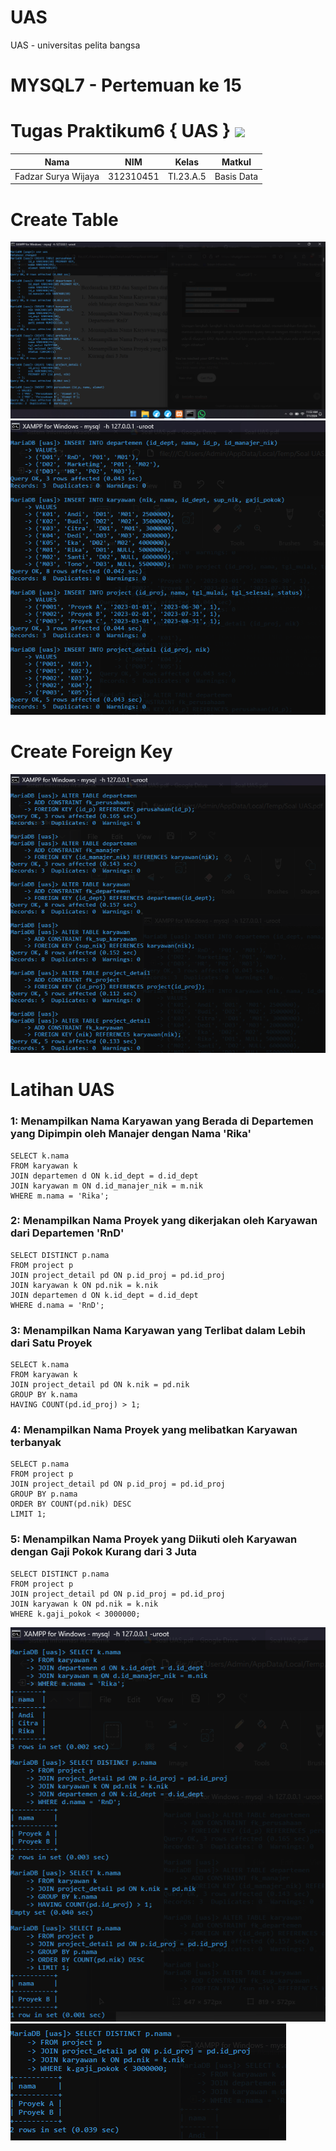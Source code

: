 # UAS
UAS - universitas pelita bangsa

# MYSQL7 - Pertemuan ke 15
# Tugas Praktikum6 { UAS } <img src=https://logos-download.com/wp-content/uploads/2016/05/MySQL_logo_logotype.png width="130px" >


|**Nama**|**NIM**|**Kelas**|**Matkul**|
|----|---|-----|------|
|Fadzar Surya Wijaya|312310451|TI.23.A.5|Basis Data|

# Create Table
![alt text](picture/1.PNG)
![alt text](picture/2.PNG)

# Create Foreign Key
![alt text](picture/3.PNG)


# Latihan UAS
### 1: Menampilkan Nama Karyawan yang Berada di Departemen yang Dipimpin oleh Manajer dengan Nama 'Rika'

```
SELECT k.nama
FROM karyawan k
JOIN departemen d ON k.id_dept = d.id_dept
JOIN karyawan m ON d.id_manajer_nik = m.nik
WHERE m.nama = 'Rika';
```

### 2: Menampilkan Nama Proyek yang dikerjakan oleh Karyawan dari Departemen 'RnD'

```
SELECT DISTINCT p.nama
FROM project p
JOIN project_detail pd ON p.id_proj = pd.id_proj
JOIN karyawan k ON pd.nik = k.nik
JOIN departemen d ON k.id_dept = d.id_dept
WHERE d.nama = 'RnD';
```

### 3: Menampilkan Nama Karyawan yang Terlibat dalam Lebih dari Satu Proyek

```
SELECT k.nama
FROM karyawan k
JOIN project_detail pd ON k.nik = pd.nik
GROUP BY k.nama
HAVING COUNT(pd.id_proj) > 1;
```

### 4: Menampilkan Nama Proyek yang melibatkan Karyawan terbanyak

```
SELECT p.nama
FROM project p
JOIN project_detail pd ON p.id_proj = pd.id_proj
GROUP BY p.nama
ORDER BY COUNT(pd.nik) DESC
LIMIT 1;
```

### 5: Menampilkan Nama Proyek yang Diikuti oleh Karyawan dengan Gaji Pokok Kurang dari 3 Juta

```
SELECT DISTINCT p.nama
FROM project p
JOIN project_detail pd ON p.id_proj = pd.id_proj
JOIN karyawan k ON pd.nik = k.nik
WHERE k.gaji_pokok < 3000000;
```
![alt text](picture/soal1.PNG)
![alt text](picture/soal2.PNG)
